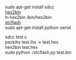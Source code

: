sudo apt-get install sdcc  
[hex2bin](http://sourceforge.net/projects/hex2bin/files/latest/download)  
ln hex2bin /bin/hex2bin   
[stcflash](http://github.com/laborer/stcflash)  
sudo apt-get install python-serial  
  
sdcc test.c  
packihx test.ihx -> test.hex  
hex2bin test.hex  
sudo python ./stcflash.py test.bin  

